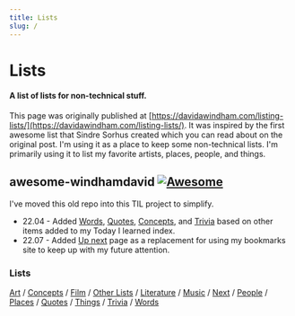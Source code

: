 ```yaml
---
title: Lists
slug: /
---
```


# Lists



#### A list of lists for non-technical stuff. 

This page was originally published at [https://davidawindham.com/listing-lists/](https://davidawindham.com/listing-lists/). It was inspired by the first awesome list that Sindre Sorhus created which you can read about on the original post. I'm using it as a place to keep some non-technical lists. I'm primarily using it to list my favorite artists, places, people, and things. 


## awesome-windhamdavid [![Awesome](https://cdn.rawgit.com/sindresorhus/awesome/d7305f38d29fed78fa85652e3a63e154dd8e8829/media/badge.svg)](https://github.com/sindresorhus/awesome) 

I've moved this old repo into this TIL project to simplify. 

- 22.04 - Added [Words](words), [Quotes](quotes), [Concepts](concepts), and [Trivia](trivia) based on other items added to my Today I learned index. 
- 22.07 - Added [Up next](next) page as a replacement for using my bookmarks site to keep up with my future attention.

### Lists

[Art](art)
/ [Concepts](concepts)
/ [Film](film)
/ [Other Lists](lists)
/ [Literature](lit)
/ [Music](music)
/ [Next](next)
/ [People](people)
/ [Places](places)
/ [Quotes](quotes)
/ [Things](things)
/ [Trivia](trivia)
/ [Words](words)
